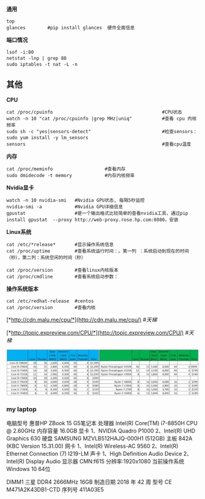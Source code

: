 

**通用**

~~~shell
top
glances        #pip install glances  硬件全面信息
~~~

**端口情况**

```shell
lsof -i:80  
netstat -lnp | grep 80
sudo iptables -t nat -L -n
```

## **其他**

**CPU**

~~~shell
cat /proc/cpuinfo                                        #CPU状态
watch -n 10 "cat /proc/cpuinfo |grep MHz|uniq"           #查看 cpu 内核频率
sudo sh -c "yes|sensors-detect"                          #检查sensors：  sudo yum install -y lm_sensors      
sensors                                                  #查看cpu温度
~~~

**内存**

~~~shell
cat /proc/meminfo                   #查看内存
sudo dmidecode -t memory            #内存内核频率
~~~

**Nvidia显卡**

~~~shell
watch -n 10 nvidia-smi   #Nvidia GPU状态, 每隔5秒监控 
nvidia-smi -a            #Nvidia GPU详细信息
gpustat                  #是一个输出格式比较简单的查看nvidia工具，通过pip install gpustat  --proxy http://web-proxy.rose.hp.com:8080，安装
~~~

**Linux系统**

~~~shell
cat /etc/*release*       #显示操作系统信息
cat /proc/uptime         #查看系统运行时间：。第一列 ：系统启动到现在的时间（秒），第二列：系统空闲的时间（秒）

cat /proc/version        #查看linux内核版本
cat /proc/cmdline        #查看系统启动参数：
~~~

**操作系统版本**

~~~shell
cat /etc/redhat-release  #centos
cat /proc/version        #查看内核
~~~

[*http://cdn.malu.me/cpu/*](http://cdn.malu.me/cpu/)                  *#天梯*

[*http://topic.expreview.com/CPU/*](http://topic.expreview.com/CPU/)     *#天梯*

![img](images/untitle.jpe)

### my laptop

电脑型号		惠普HP ZBook 15 G5笔记本
处理器			Intel(R) Core(TM) i7-8850H CPU @ 2.60GHz
内存容量			16.0GB
显卡			1、NVIDIA Quadro P1000
			        2、Intel(R) UHD Graphics 630
硬盘			SAMSUNG MZVLB512HAJQ-000H1 (512GB)
主板			842A (KBC Version 15.31.00)
网卡			1、Intel(R) Wireless-AC 9560
			        2、Intel(R) Ethernet Connection (7) I219-LM
声卡			1、High Definition Audio Device
			        2、Intel(R) Display Audio
显示器			CMN:f615  分辨率:1920x1080 
当前操作系统			Windows 10 64位

DIMM1	三星 DDR4 2666MHz 16GB
制造日期	2018 年 42 周
型号	CE M471A2K43DB1-CTD
序列号	411A03E5
	